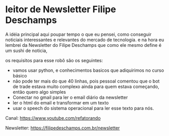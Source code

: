 # leitor de Newsletter Filipe Deschamps

A idéia principal aqui poupar tempo o que eu pensei, como conseguir noticiais interessantes e relevantes do mercado de tecnologia. 
e na hora eu lembrei da Newsletter do Filipe Deschamps que como ele mesmo define é um sushi de noticia,

os requisitos para esse robô são os seguintes:
- vamos usar python, e conhecimentos basicos que adiquirimos no curso básico
- não pode ter mais do que 40 linhas, pois pessoal comentou que o bot de trade estava muito complexo ainda para quem estava começando, então quero algo simples
- Conectar no gmail para ler o email diário da newsletter
- ler o html do email e transformar em um texto
- usar o speech do sistema operacional para ler esse texto para nós.


Canal: https://www.youtube.com/refatorando

Newsletter: https://filipedeschamps.com.br/newsletter
